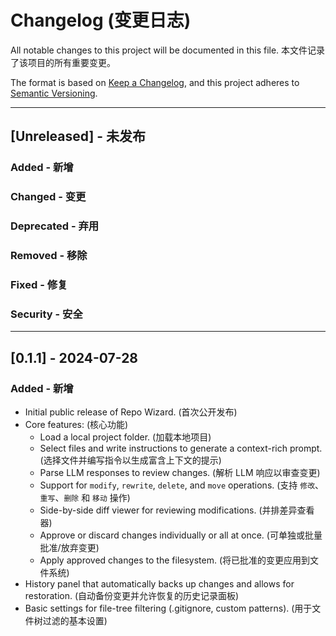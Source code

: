 # Changelog (变更日志)

All notable changes to this project will be documented in this file.
本文件记录了该项目的所有重要变更。

The format is based on [Keep a Changelog](https://keepachangelog.com/en/1.0.0/),
and this project adheres to [Semantic Versioning](https://semver.org/spec/v2.0.0.html).

---

## [Unreleased] - 未发布

### Added - 新增

### Changed - 变更

### Deprecated - 弃用

### Removed - 移除

### Fixed - 修复

### Security - 安全

---

## [0.1.1] - 2024-07-28

### Added - 新增
- Initial public release of Repo Wizard. (首次公开发布)
- Core features: (核心功能)
  - Load a local project folder. (加载本地项目)
  - Select files and write instructions to generate a context-rich prompt. (选择文件并编写指令以生成富含上下文的提示)
  - Parse LLM responses to review changes. (解析 LLM 响应以审查变更)
  - Support for `modify`, `rewrite`, `delete`, and `move` operations. (支持 `修改`、`重写`、`删除` 和 `移动` 操作)
  - Side-by-side diff viewer for reviewing modifications. (并排差异查看器)
  - Approve or discard changes individually or all at once. (可单独或批量批准/放弃变更)
  - Apply approved changes to the filesystem. (将已批准的变更应用到文件系统)
- History panel that automatically backs up changes and allows for restoration. (自动备份变更并允许恢复的历史记录面板)
- Basic settings for file-tree filtering (.gitignore, custom patterns). (用于文件树过滤的基本设置)